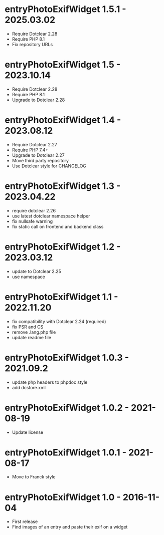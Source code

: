 entryPhotoExifWidget 1.5.1 - 2025.03.02
===========================================================
* Require Dotclear 2.28
* Require PHP 8.1
* Fix repository URLs

entryPhotoExifWidget 1.5 - 2023.10.14
===========================================================
* Require Dotclear 2.28
* Require PHP 8.1
* Upgrade to Dotclear 2.28

entryPhotoExifWidget 1.4 - 2023.08.12
===========================================================
* Require Dotclear 2.27
* Require PHP 7.4+
* Upgrade to Dotclear 2.27
* Move third party repository
* Use Dotclear style for CHANGELOG

entryPhotoExifWidget 1.3 - 2023.04.22
===========================================================
* require dotclear 2.26
* use latest dotclear namespace helper
* fix nullsafe warning
* fix static call on frontend and backend class

entryPhotoExifWidget 1.2 - 2023.03.12
===========================================================
* update to Dotclear 2.25
* use namespace

entryPhotoExifWidget 1.1 - 2022.11.20
===========================================================
* fix compatibility with Dotclear 2.24 (required)
* fix PSR and CS
* remove .lang.php file
* update readme file

entryPhotoExifWidget 1.0.3 - 2021.09.2
===========================================================
* update php headers to phpdoc style
* add dcstore.xml

entryPhotoExifWidget 1.0.2 - 2021-08-19
===========================================================
* Update license 

entryPhotoExifWidget 1.0.1 - 2021-08-17
===========================================================
* Move to Franck style

entryPhotoExifWidget 1.0 - 2016-11-04
===========================================================
* First release
* Find images of an entry and paste their exif on a widget